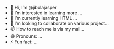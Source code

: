 - 👋 Hi, I’m @jibolajasper
- 👀 I’m interested in learning more ...
- 🌱 I’m currently learning HTML ...
- 💞️ I’m looking to collaborate on various project...
- 📫 How to reach me is via my mail...
- 😄 Pronouns: ...
- ⚡ Fun fact: ...

<!---
jibolajasper/jibolajasper is a ✨ special ✨ repository because its `README.md` (this file) appears on your GitHub profile.
You can click the Preview link to take a look at your changes.
--->
